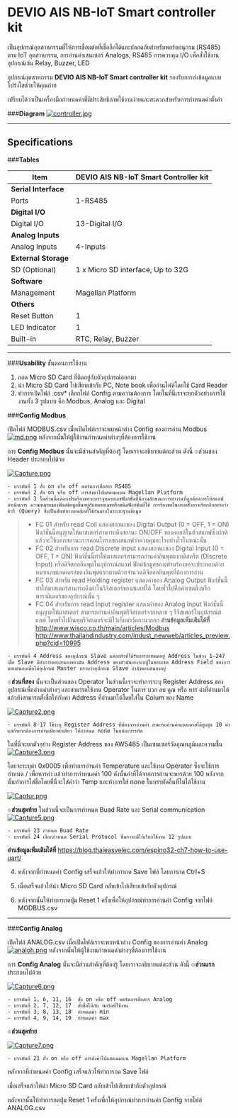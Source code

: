 **DEVIO AIS NB-IoT  Smart controller kit**
===================


เป็นอุปกรณ์อุตสาหกรรมที่ให้การเชื่อมต่อที่เชื่อถือได้และปลอดภัยสำหรับพอร์ตอนุกรม (RS485) ตาม IoT อุตสาหกรรม, การอ่านค่าเซนเซอร์ Analogs, RS485 การควบคุม I/O เพื่อสั่งใช้งานอุปกรณ์เช่น Relay, Buzzer, LED


อุปกรณ์อุตสาหกรรม **DEVIO AIS NB-IoT Smart controller kit**  รองรับการส่งข้อมูลแบบโปร่งใสช่วยให้คุณถ่าย


เปรียบได้ว่าเป็นเครื่องมือกำหนดค่าที่มีประสิทธิภาพใช้งานง่ายและสะดวกสำหรับการกำหนดค่าตั้งค่า

###**Diagram**
[![controller.jpg](https://i.postimg.cc/d33FxSVT/controller.jpg)](https://postimg.cc/Ppg0LyZt)

----------
**Specifications**
-------------
###**Tables**
              
Item  | DEVIO AIS NB-IoT Smart Controller kit
------------- | -------------
**Serial Interface**  |
Ports  | 1-RS485   
**Digital I/O** |
Digital I/O  | 13-Digital I/O   
**Analog Inputs** |
Analog Inputs  | 4-Inputs  
**External Storage**  | 
SD (Optional) | 1 x Micro SD interface, Up to 32G
**Software**|
Management| Magellan Platform
**Others** |
Reset Button | 1
LED Indicator | 1
Built-in | RTC, Relay, Buzzer


----------

###**Usability**
ขั้นตอนการใช้งาน
1.	ถอด Micro SD Card ที่ติดอยู่กับตัวอุปกรณ์ออกมา
2.	นำ Micro SD Card ไปเสียบเข้ากับ PC, Note book เพื่ออ่านไฟล์โดยใช้ Card Reader 
3.	ทำการเปิดไฟล์ .csv* เลือกไฟล์ Config ตามความต้องการ โดยในที่นี่เราจะยกตัวอย่างการใช้งานทั้ง 3 รูปแบบ คือ Modbus, Analog และ Digital


###**Config Modbus**

เปิดไฟล์ MODBUS.csv เมื่อเปิดไฟล์เราจะพบหน้าต่าง Config ของการอ่าน Modbus
[![md.png](https://i.postimg.cc/vZ8VY5Z8/md.png)](https://postimg.cc/jL95vwfB) 
หลังจากนั้นให้ผู้ใช้งานกำหนดค่าต่างๆที่ต้องการใช้งาน

การ **Config Modbus** นั้นจะมีส่วนสำคัญที่ต้องรู้ โดยเราจะอธิบายแต่ละส่วน ดังนี้
๏ส่วนของ Header ประกอบไปด้วย

 [![Capture.png](https://i.postimg.cc/c6qSJG36/Capture.png)](https://postimg.cc/8fb3y3tV)

	- บรรทัดที่ 1 สั่ง on หรือ off พอร์ตการสื่อสาร RS485
	- บรรทัดที่ 2 สั่ง on หรือ off การส่งค่าไปแสดงผลบน Magellan Platform
	- บรรทัดที่ 3 ในส่วนนี้แต่ละเฟรมร้องขอจะบรรจุหมายเลขฟังก์ชั่นที่นิยามลักษณะการทำงานที่ถูกต้องการให้สแลฟดำเนินการ ความหมายของฟิลด์ข้อมูลขึ้นอยู่กับหมายเลขหรือชนิดฟังก์ชั่นที่ใช้ การร้องขอในบางครั้งอาจเรียกอีกอย่างว่า คิวรี (Query) ซึ่งเป็นศัพท์ทางเทคนิคที่ใช้กันมากในระบบฐานข้อมูล

> - FC 01 สำหรับ read Coil แสดงสถานะของ Digital Output
(0 = OFF, 1 = ON) ฟังก์ชั่นนี้อนุญาตให้มาสเตอร์สามารถดึงสถานะ ON/OFF ของคอยล์ในตัวสแลฟซึ่งปกติแล้วจะใช้บอกสถานะการคอนโทรลของสแลฟว่าควบคุมอะไรอย่างไรในขณะนั้น 
> - FC 02 สำหรับการ read Discrete input แสดงสถานะของ Digital Input
(0 = OFF, 1 = ON) ฟังก์ชั่นนี้ทำให้มาสเตอร์สามารถอ่านค่าอินพุตแบบดิสครีต (Discrete Input) หรือดิจิตอลอินพุตในอุปกรณ์สแลฟ ฟิลด์ข้อมูลของเฟรมร้องขอจะประกอบด้วยหมายเลขแอดเดรสของอินพุตแรกตามด้วยจำนวนดิจิตอลอินพุตที่ต้องการอ่าน 
> - FC 03 สำหรับ read Holding register แสดงค่าของ Analog Output ฟังก์ชั่นนี้ทำให้มาสเตอร์สามารถดึงค่าในรีจิสเตอร์ของสแลฟได้ โดยทั่วไปคือค่าเซตติ้งหรือพารามิเตอร์ของอุปกรณ์นั้น ๆ
> - FC 04 สำหรับการ read Input register แสดงค่าของ Analog Input ฟังก์ชั่นนี้อนุญาตให้มาสเตอร์ สามารถอ่านค่าอินพุตรีจิสเตอร์จากหลาย ๆ รีจิสเตอร์ในอุปกรณ์สแลฟ โดยทั่วไปอินพุตรีจิสเตอร์จะมีไว้เก็บค่าวัดอะนาลอก
**อ่านข้อมูลเพิ่มเติมได้ที่**
http://www.wisco.co.th/main/articles/Modbus
http://www.thailandindustry.com/indust_newweb/articles_preview.php?cid=10995

	- บรรทัดที่ 4 Address ของอุปกรณ์ Slave แต่ละตัวที่ได้รับการกำหนดอยู่ Address ในช่วง 1–247 เมื่อ Slave มีส่งการตอบสนองของมัน Address ของตัวมันเองจะอยู่ในขอบเขต Address Field ของการตอบสนองเพื่อให้อุปกรณ์ Master ทราบว่าอุปกรณ์ Slave กำลังตอบสนองอยู่

๏**ส่วนที่สอง** นั้นจะเป็นส่วนของ Operator ในส่วนนี้เราจะทำการระบุ Register Address ของอุปกรณ์เพื่ออ่านค่าต่างๆ และสามารถใช้งาน Operator ในการ บวก ลบ คูณ หรือ หาร ค่าที่อ่านมาได้ แล้วยังสามารถตั้งชื่อให้กับค่า Address ที่อ่านมาได้โดยใส่ใน Colum ของ Name

[![Capture2.png](https://i.postimg.cc/GtcPrQjJ/Capture2.png)](https://postimg.cc/jwFn4ymL)

	- บรรทัดที่ 8-17 ใช้ระบุ Register Address ที่ต้องการอ่านค่า สามารถอ่านค่าแอดเดรสได้สูงสุด 10 ค่า แต่ถ้าหากต้องการอ่านเพียงค่าเดียว ให้กำหนด none ในแต่ละบรรทัด 

ในที่นี่จะยกตัวอย่าง Register Address ของ AW5485 เป็นเซนเซอร์วัดอุณหภูมิและความชื้น
[![Capture3.png](https://i.postimg.cc/7LZfxRvL/Capture3.png)](https://postimg.cc/RW2MdXZr)

โดยจะระบุค่า 0x0005 เพื่อทำการอ่านค่า Temperature และใช้งาน Operator ซึ่งจะใช้การกำหนด / เพื่อหารค่า แล้วทำการกำหนดค่า 100 ดังนั้นค่าที่ได้จากการอ่านจะหารด้วย 100  หลังจากนั้นทำการใส่ชื่อโดยที่นี่จะใส่คำว่า Temp และทำการใส่ none ในบรรทัดอื่นที่ไม่ได้ใช้งาน

[![Captur.png](https://i.postimg.cc/XNdrQV9w/Captur.png)](https://postimg.cc/grcc0bSJ)

๏**ส่วนสุดท้าย** ในส่วนนี้จะเป็นการกำหนด Buad Rate และ Serial communication
[![Capture5.png](https://i.postimg.cc/sgTJWXcQ/Capture5.png)](https://postimg.cc/0zJmR9hP)

	- บรรทัดที่ 23 กำหนด Buad Rate
	- บรรทัดที่ 24 เลือกกำหนด Serial Protocol ซึ่งเราจะมีให้เรียกใช้งาน 12 รูปแบบ
**อ่านข้อมูลเพิ่มเติมได้ที่**
https://blog.thaieasyelec.com/espino32-ch7-how-to-use-uart/

4.	หลังจากที่กำหนดค่า Config เสร็จแล้วให้ทำการกด Save ไฟล์ โดยการกด Ctrl+S 

5.	เมื่อเสร็จแล้วให้นำ Micro SD Card กลับเข้าไปเสียบเข้ากับตัวอุปกรณ์

6.	หลังจากนั้นให้ทำการกดปุ่ม Reset 1 ครั้งเพื่อให้อุปกรณ์ทำการอ่านค่า Config จากไฟล์ MODBUS.csv


----------


###**Config Analog**

เปิดไฟล์ ANALOG.csv เมื่อเปิดไฟล์เราจะพบหน้าต่าง Config ของการอ่านค่า Analog
[![analoh.png](https://i.postimg.cc/kX7HCMLN/analoh.png)](https://postimg.cc/MXr5bw6X)
หลังจากนั้นให้ผู้ใช้งานกำหนดค่าต่างๆที่ต้องการใช้งาน

การ **Config Analog** นั้นจะมีส่วนสำคัญที่ต้องรู้ โดยเราจะอธิบายแต่ละส่วน ดังนี้
๏**ส่วนแรก** ประกอบไปด้วย

[![Capture6.png](https://i.postimg.cc/rF47DHXy/Capture6.png)](https://postimg.cc/CzFctmx9)

	- บรรทัดที่ 1, 6, 11, 16  สั่ง on หรือ off พอร์ตการสื่อสาร Analog
	- บรรทัดที่ 2, 7, 12, 17  ตั้งชื่อให้กับ พอร์ตที่ใช้งาน
	- บรรทัดที่ 3, 8, 13, 18  กำหนดค่า min 
	- บรรทัดที่ 4, 9, 14, 19  กำหนดค่า max 

๏**ส่วนสุดท้าย**

[![Capture7.png](https://i.postimg.cc/nV0y8mKZ/Capture7.png)](https://postimg.cc/w3RfL7bb)

	- บรรทัดที่ 21 สั่ง on หรือ off การส่งค่าไปแสดงผลบน Magellan Platform
หลังจากที่กำหนดค่า Config เสร็จแล้วให้ทำการกด Save ไฟล์

เมื่อเสร็จแล้วให้นำ Micro SD Card กลับเข้าไปเสียบเข้ากับตัวอุปกรณ์

หลังจากนั้นให้ทำการกดปุ่ม Reset 1 ครั้งเพื่อให้อุปกรณ์ทำการอ่านค่า Config จากไฟล์ ANALOG.csv
